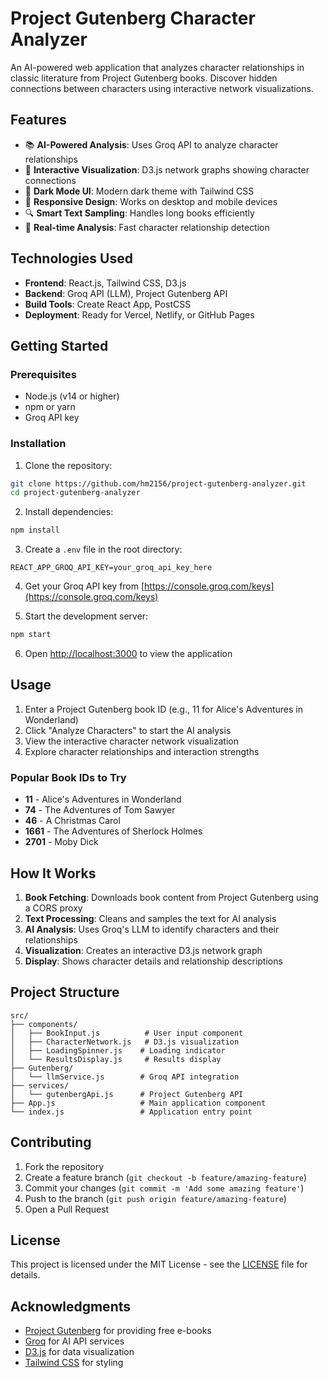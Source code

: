 # Project Gutenberg Character Analyzer

An AI-powered web application that analyzes character relationships in classic literature from Project Gutenberg books. Discover hidden connections between characters using interactive network visualizations.

## Features

- 📚 **AI-Powered Analysis**: Uses Groq API to analyze character relationships
- 🎨 **Interactive Visualization**: D3.js network graphs showing character connections
- 🌙 **Dark Mode UI**: Modern dark theme with Tailwind CSS
- 📱 **Responsive Design**: Works on desktop and mobile devices
- 🔍 **Smart Text Sampling**: Handles long books efficiently
- 🚀 **Real-time Analysis**: Fast character relationship detection

## Technologies Used

- **Frontend**: React.js, Tailwind CSS, D3.js
- **Backend**: Groq API (LLM), Project Gutenberg API
- **Build Tools**: Create React App, PostCSS
- **Deployment**: Ready for Vercel, Netlify, or GitHub Pages

## Getting Started

### Prerequisites

- Node.js (v14 or higher)
- npm or yarn
- Groq API key

### Installation

1. Clone the repository:
```bash
git clone https://github.com/hm2156/project-gutenberg-analyzer.git
cd project-gutenberg-analyzer
```

2. Install dependencies:
```bash
npm install
```

3. Create a `.env` file in the root directory:
```env
REACT_APP_GROQ_API_KEY=your_groq_api_key_here
```

4. Get your Groq API key from [https://console.groq.com/keys](https://console.groq.com/keys)

5. Start the development server:
```bash
npm start
```

6. Open [http://localhost:3000](http://localhost:3000) to view the application

## Usage

1. Enter a Project Gutenberg book ID (e.g., 11 for Alice's Adventures in Wonderland)
2. Click "Analyze Characters" to start the AI analysis
3. View the interactive character network visualization
4. Explore character relationships and interaction strengths

### Popular Book IDs to Try

- **11** - Alice's Adventures in Wonderland
- **74** - The Adventures of Tom Sawyer
- **46** - A Christmas Carol
- **1661** - The Adventures of Sherlock Holmes
- **2701** - Moby Dick

## How It Works

1. **Book Fetching**: Downloads book content from Project Gutenberg using a CORS proxy
2. **Text Processing**: Cleans and samples the text for AI analysis
3. **AI Analysis**: Uses Groq's LLM to identify characters and their relationships
4. **Visualization**: Creates an interactive D3.js network graph
5. **Display**: Shows character details and relationship descriptions

## Project Structure

```
src/
├── components/
│   ├── BookInput.js          # User input component
│   ├── CharacterNetwork.js   # D3.js visualization
│   ├── LoadingSpinner.js    # Loading indicator
│   └── ResultsDisplay.js     # Results display
├── Gutenberg/
│   └── llmService.js        # Groq API integration
├── services/
│   └── gutenbergApi.js      # Project Gutenberg API
├── App.js                   # Main application component
└── index.js                 # Application entry point
```

## Contributing

1. Fork the repository
2. Create a feature branch (`git checkout -b feature/amazing-feature`)
3. Commit your changes (`git commit -m 'Add some amazing feature'`)
4. Push to the branch (`git push origin feature/amazing-feature`)
5. Open a Pull Request

## License

This project is licensed under the MIT License - see the [LICENSE](LICENSE) file for details.

## Acknowledgments

- [Project Gutenberg](https://www.gutenberg.org/) for providing free e-books
- [Groq](https://groq.com/) for AI API services
- [D3.js](https://d3js.org/) for data visualization
- [Tailwind CSS](https://tailwindcss.com/) for styling